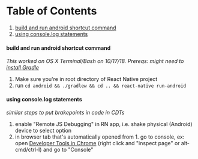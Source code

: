 # Table of Contents
1. [build and run android shortcut command](#build-and-run-android-shortcut-command)
2. [using console.log statements](#using-consolelog-statements)

#### build and run android shortcut command
*This worked on OS X Terminal/Bash on 10/17/18. Prereqs: might need to [install Gradle](https://docs.gradle.org/current/userguide/installation.html)*
1. Make sure you're in root directory of React Native project
2. run ```cd android && ./gradlew && cd .. && react-native run-android```

#### using console.log statements
*similar steps to put brakepoints in code in CDTs*
1. enable "Remote JS Debugging" in RN app, i.e. shake physical (Android) device to select option
2. in browser tab that's automatically opened from 1. go to console, ex: open [Developer Tools in Chrome](https://developers.google.com/web/tools/chrome-devtools/#get-started) (right click and "inspect page" or alt-cmd/ctrl-I) and go to "Console"
